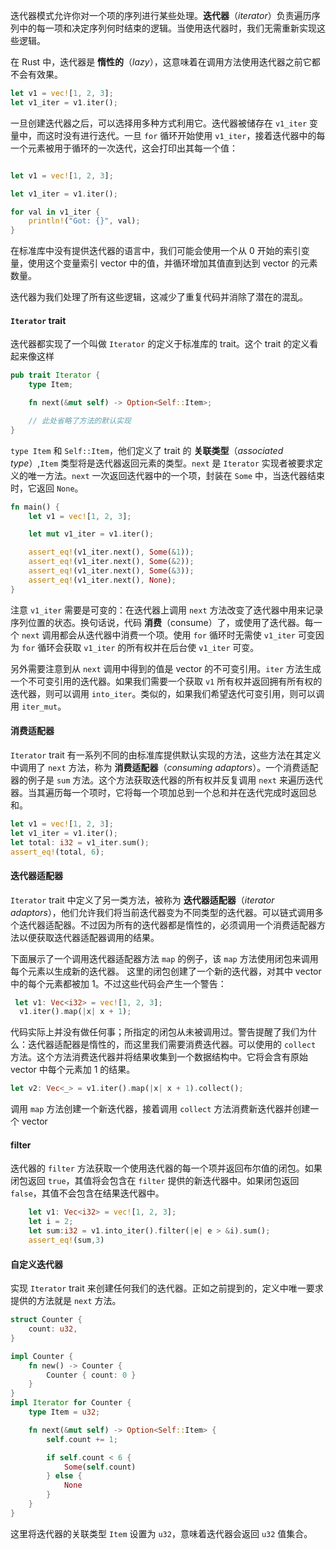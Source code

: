 迭代器模式允许你对一个项的序列进行某些处理。**迭代器**（*iterator*）负责遍历序列中的每一项和决定序列何时结束的逻辑。当使用迭代器时，我们无需重新实现这些逻辑。

在 Rust 中，迭代器是 **惰性的**（*lazy*），这意味着在调用方法使用迭代器之前它都不会有效果。

```rust
let v1 = vec![1, 2, 3];
let v1_iter = v1.iter();
```

一旦创建迭代器之后，可以选择用多种方式利用它。迭代器被储存在 `v1_iter` 变量中，而这时没有进行迭代。一旦 `for` 循环开始使用 `v1_iter`，接着迭代器中的每一个元素被用于循环的一次迭代，这会打印出其每一个值：

```rust

let v1 = vec![1, 2, 3];

let v1_iter = v1.iter();

for val in v1_iter {
    println!("Got: {}", val);
}
```

在标准库中没有提供迭代器的语言中，我们可能会使用一个从 0 开始的索引变量，使用这个变量索引 vector 中的值，并循环增加其值直到达到 vector 的元素数量。

迭代器为我们处理了所有这些逻辑，这减少了重复代码并消除了潜在的混乱。

#### `Iterator` trait 

迭代器都实现了一个叫做 `Iterator` 的定义于标准库的 trait。这个 trait 的定义看起来像这样

```rust
pub trait Iterator {
    type Item;

    fn next(&mut self) -> Option<Self::Item>;

    // 此处省略了方法的默认实现
}
```

`type Item` 和 `Self::Item`，他们定义了 trait 的 **关联类型**（*associated type*）,`Item` 类型将是迭代器返回元素的类型。`next` 是 `Iterator` 实现者被要求定义的唯一方法。`next` 一次返回迭代器中的一个项，封装在 `Some` 中，当迭代器结束时，它返回 `None`。

```rust
fn main() {
    let v1 = vec![1, 2, 3];

    let mut v1_iter = v1.iter();

    assert_eq!(v1_iter.next(), Some(&1));
    assert_eq!(v1_iter.next(), Some(&2));
    assert_eq!(v1_iter.next(), Some(&3));
    assert_eq!(v1_iter.next(), None);
}
```

注意 `v1_iter` 需要是可变的：在迭代器上调用 `next` 方法改变了迭代器中用来记录序列位置的状态。换句话说，代码 **消费**（consume）了，或使用了迭代器。每一个 `next` 调用都会从迭代器中消费一个项。使用 `for` 循环时无需使 `v1_iter` 可变因为 `for` 循环会获取 `v1_iter` 的所有权并在后台使 `v1_iter` 可变。

另外需要注意到从 `next` 调用中得到的值是 vector 的不可变引用。`iter` 方法生成一个不可变引用的迭代器。如果我们需要一个获取 `v1` 所有权并返回拥有所有权的迭代器，则可以调用 `into_iter`。类似的，如果我们希望迭代可变引用，则可以调用 `iter_mut`。

#### 消费适配器

`Iterator` trait 有一系列不同的由标准库提供默认实现的方法，这些方法在其定义中调用了 `next` 方法，称为 **消费适配器**（*consuming adaptors*）。一个消费适配器的例子是 `sum` 方法。这个方法获取迭代器的所有权并反复调用 `next` 来遍历迭代器。当其遍历每一个项时，它将每一个项加总到一个总和并在迭代完成时返回总和。

```rust
let v1 = vec![1, 2, 3];
let v1_iter = v1.iter();
let total: i32 = v1_iter.sum();
assert_eq!(total, 6);
```

#### 迭代器适配器

`Iterator` trait 中定义了另一类方法，被称为 **迭代器适配器**（*iterator adaptors*），他们允许我们将当前迭代器变为不同类型的迭代器。可以链式调用多个迭代器适配器。不过因为所有的迭代器都是惰性的，必须调用一个消费适配器方法以便获取迭代器适配器调用的结果。

下面展示了一个调用迭代器适配器方法 `map` 的例子，该 `map` 方法使用闭包来调用每个元素以生成新的迭代器。 这里的闭包创建了一个新的迭代器，对其中 vector 中的每个元素都被加 1。不过这些代码会产生一个警告：

```rust
 let v1: Vec<i32> = vec![1, 2, 3];
  v1.iter().map(|x| x + 1);
```

代码实际上并没有做任何事；所指定的闭包从未被调用过。警告提醒了我们为什么：迭代器适配器是惰性的，而这里我们需要消费迭代器。可以使用的 `collect` 方法。这个方法消费迭代器并将结果收集到一个数据结构中。它将会含有原始 vector 中每个元素加 1 的结果。

```rust
let v2: Vec<_> = v1.iter().map(|x| x + 1).collect();
```

调用 `map` 方法创建一个新迭代器，接着调用 `collect` 方法消费新迭代器并创建一个 vector

#### filter

迭代器的 `filter` 方法获取一个使用迭代器的每一个项并返回布尔值的闭包。如果闭包返回 `true`，其值将会包含在 `filter` 提供的新迭代器中。如果闭包返回 `false`，其值不会包含在结果迭代器中。

```rust
    let v1: Vec<i32> = vec![1, 2, 3];
    let i = 2;
    let sum:i32 = v1.into_iter().filter(|e| e > &i).sum();
    assert_eq!(sum,3)
```

#### 自定义迭代器

实现 `Iterator` trait 来创建任何我们的迭代器。正如之前提到的，定义中唯一要求提供的方法就是 `next` 方法。

```rust
struct Counter {
    count: u32,
}

impl Counter {
    fn new() -> Counter {
        Counter { count: 0 }
    }
}
impl Iterator for Counter {
    type Item = u32;

    fn next(&mut self) -> Option<Self::Item> {
        self.count += 1;

        if self.count < 6 {
            Some(self.count)
        } else {
            None
        }
    }
}
```

这里将迭代器的关联类型 `Item` 设置为 `u32`，意味着迭代器会返回 `u32` 值集合。